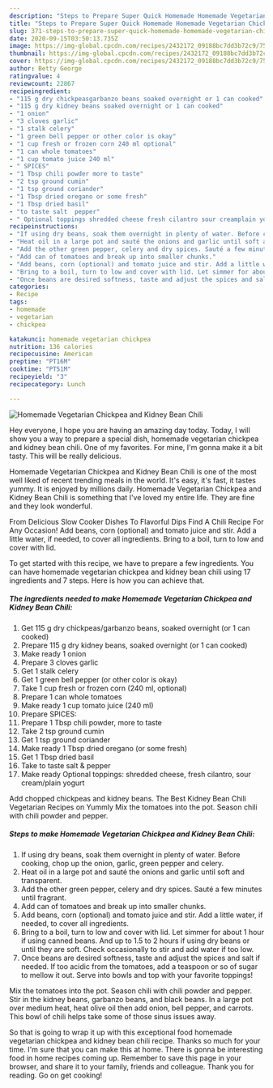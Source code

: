 ```yaml
---
description: "Steps to Prepare Super Quick Homemade Homemade Vegetarian Chickpea and Kidney Bean Chili"
title: "Steps to Prepare Super Quick Homemade Homemade Vegetarian Chickpea and Kidney Bean Chili"
slug: 371-steps-to-prepare-super-quick-homemade-homemade-vegetarian-chickpea-and-kidney-bean-chili
date: 2020-09-15T03:50:13.735Z
image: https://img-global.cpcdn.com/recipes/2432172_09188bc7dd3b72c9/751x532cq70/homemade-vegetarian-chickpea-and-kidney-bean-chili-recipe-main-photo.jpg
thumbnail: https://img-global.cpcdn.com/recipes/2432172_09188bc7dd3b72c9/751x532cq70/homemade-vegetarian-chickpea-and-kidney-bean-chili-recipe-main-photo.jpg
cover: https://img-global.cpcdn.com/recipes/2432172_09188bc7dd3b72c9/751x532cq70/homemade-vegetarian-chickpea-and-kidney-bean-chili-recipe-main-photo.jpg
author: Betty George
ratingvalue: 4
reviewcount: 22867
recipeingredient:
- "115 g dry chickpeasgarbanzo beans soaked overnight or 1 can cooked"
- "115 g dry kidney beans soaked overnight or 1 can cooked"
- "1 onion"
- "3 cloves garlic"
- "1 stalk celery"
- "1 green bell pepper or other color is okay"
- "1 cup fresh or frozen corn 240 ml optional"
- "1 can whole tomatoes"
- "1 cup tomato juice 240 ml"
- " SPICES"
- "1 Tbsp chili powder more to taste"
- "2 tsp ground cumin"
- "1 tsp ground coriander"
- "1 Tbsp dried oregano or some fresh"
- "1 Tbsp dried basil"
- "to taste salt  pepper"
- " Optional toppings shredded cheese fresh cilantro sour creamplain yogurt"
recipeinstructions:
- "If using dry beans, soak them overnight in plenty of water. Before cooking, chop up the onion, garlic, green pepper and celery."
- "Heat oil in a large pot and sauté the onions and garlic until soft and transparent."
- "Add the other green pepper, celery and dry spices. Sauté a few minutes until fragrant."
- "Add can of tomatoes and break up into smaller chunks."
- "Add beans, corn (optional) and tomato juice and stir. Add a little water, if needed, to cover all ingredients."
- "Bring to a boil, turn to low and cover with lid. Let simmer for about 1 hour if using canned beans. And up to 1.5 to 2 hours if using dry beans or until they are soft. Check occasionally to stir and add water if too low."
- "Once beans are desired softness, taste and adjust the spices and salt if needed. If too acidic from the tomatoes, add a teaspoon or so of sugar to mellow it out. Serve into bowls and top with your favorite toppings!"
categories:
- Recipe
tags:
- homemade
- vegetarian
- chickpea

katakunci: homemade vegetarian chickpea 
nutrition: 136 calories
recipecuisine: American
preptime: "PT16M"
cooktime: "PT51M"
recipeyield: "3"
recipecategory: Lunch

---
```



![Homemade Vegetarian Chickpea and Kidney Bean Chili](https://img-global.cpcdn.com/recipes/2432172_09188bc7dd3b72c9/751x532cq70/homemade-vegetarian-chickpea-and-kidney-bean-chili-recipe-main-photo.jpg)

Hey everyone, I hope you are having an amazing day today. Today, I will show you a way to prepare a special dish, homemade vegetarian chickpea and kidney bean chili. One of my favorites. For mine, I'm gonna make it a bit tasty. This will be really delicious.

Homemade Vegetarian Chickpea and Kidney Bean Chili is one of the most well liked of recent trending meals in the world. It's easy, it's fast, it tastes yummy. It is enjoyed by millions daily. Homemade Vegetarian Chickpea and Kidney Bean Chili is something that I've loved my entire life. They are fine and they look wonderful.

From Delicious Slow Cooker Dishes To Flavorful Dips Find A Chili Recipe For Any Occasion! Add beans, corn (optional) and tomato juice and stir. Add a little water, if needed, to cover all ingredients. Bring to a boil, turn to low and cover with lid.


To get started with this recipe, we have to prepare a few ingredients. You can have homemade vegetarian chickpea and kidney bean chili using 17 ingredients and 7 steps. Here is how you can achieve that.

<!--inarticleads1-->

##### The ingredients needed to make Homemade Vegetarian Chickpea and Kidney Bean Chili:

1. Get 115 g dry chickpeas/garbanzo beans, soaked overnight (or 1 can cooked)
1. Prepare 115 g dry kidney beans, soaked overnight (or 1 can cooked)
1. Make ready 1 onion
1. Prepare 3 cloves garlic
1. Get 1 stalk celery
1. Get 1 green bell pepper (or other color is okay)
1. Take 1 cup fresh or frozen corn (240 ml, optional)
1. Prepare 1 can whole tomatoes
1. Make ready 1 cup tomato juice (240 ml)
1. Prepare  SPICES:
1. Prepare 1 Tbsp chili powder, more to taste
1. Take 2 tsp ground cumin
1. Get 1 tsp ground coriander
1. Make ready 1 Tbsp dried oregano (or some fresh)
1. Get 1 Tbsp dried basil
1. Take to taste salt &amp; pepper
1. Make ready  Optional toppings: shredded cheese, fresh cilantro, sour cream/plain yogurt


Add chopped chickpeas and kidney beans. The Best Kidney Bean Chili Vegetarian Recipes on Yummly Mix the tomatoes into the pot. Season chili with chili powder and pepper. 

<!--inarticleads2-->

##### Steps to make Homemade Vegetarian Chickpea and Kidney Bean Chili:

1. If using dry beans, soak them overnight in plenty of water. Before cooking, chop up the onion, garlic, green pepper and celery.
1. Heat oil in a large pot and sauté the onions and garlic until soft and transparent.
1. Add the other green pepper, celery and dry spices. Sauté a few minutes until fragrant.
1. Add can of tomatoes and break up into smaller chunks.
1. Add beans, corn (optional) and tomato juice and stir. Add a little water, if needed, to cover all ingredients.
1. Bring to a boil, turn to low and cover with lid. Let simmer for about 1 hour if using canned beans. And up to 1.5 to 2 hours if using dry beans or until they are soft. Check occasionally to stir and add water if too low.
1. Once beans are desired softness, taste and adjust the spices and salt if needed. If too acidic from the tomatoes, add a teaspoon or so of sugar to mellow it out. Serve into bowls and top with your favorite toppings!


Mix the tomatoes into the pot. Season chili with chili powder and pepper. Stir in the kidney beans, garbanzo beans, and black beans. In a large pot over medium heat, heat olive oil then add onion, bell pepper, and carrots. This bowl of chili helps take some of those sinus issues away. 

So that is going to wrap it up with this exceptional food homemade vegetarian chickpea and kidney bean chili recipe. Thanks so much for your time. I'm sure that you can make this at home. There is gonna be interesting food in home recipes coming up. Remember to save this page in your browser, and share it to your family, friends and colleague. Thank you for reading. Go on get cooking!
